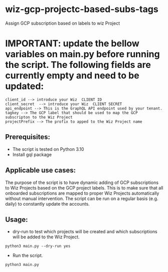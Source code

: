 # wiz-gcp-projectc-based-subs-tags
Assign GCP subscription based on labels to wiz Project

# IMPORTANT: update the bellow variables on main.py  before running the script. The following fields are currently empty and need to be updated:
```
client_id --> introduce your Wiz  CLIENT ID
client_secret  --> introduce your Wiz  CLIENT SECRET
api_endpoint --> This is the GraphQL API endpoint used by your tenant.
tagkey --> The GCP label that should be used to map the GCP subscripton to the Wiz Project
projectPrefix --> The profix to apped to the Wiz Project name
```

## Prerequisites:
- The script is tested on Python 3.10
- Install gql package
    
## Applicable use cases:
The purpose of the script is to have dynamic adding of GCP subscriptions to Wiz Projects based on the GCP project labels. This is to make sure that all onboarded subscriptions are mapped to proper Wiz Projects automatically without manual intervention. The script can be run on a regular basis (e.g. daily) to constantly update the accounts.

## Usage:
- dry-run to test which projects will be created and which subscriptions will be added to the Wiz Project.
```
python3 main.py --dry-run yes
```
- Run the script.
```
python3 main.py
```
